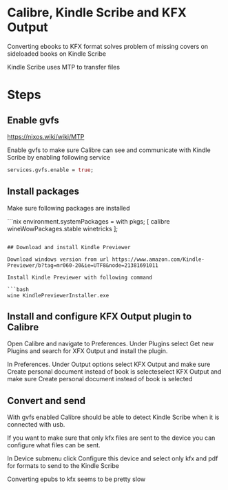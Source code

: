 # Calibre, Kindle Scribe and KFX Output

Converting ebooks to KFX format solves problem of missing covers on sideloaded books on Kindle Scribe

Kindle Scribe uses MTP to transfer files


# Steps

## Enable gvfs

https://nixos.wiki/wiki/MTP

Enable gvfs to make sure Calibre can see and communicate with Kindle Scribe by enabling following service

```nix
services.gvfs.enable = true;
```

## Install packages

Make sure following packages are installed

´´´nix
environment.systemPackages = with pkgs; [
  calibre
  wineWowPackages.stable
  winetricks
];
```

## Download and install Kindle Previewer

Download windows version from url https://www.amazon.com/Kindle-Previewer/b?tag=mr060-20&ie=UTF8&node=21381691011

Install Kindle Previewer with following command

```bash
wine KindlePreviewerInstaller.exe
```

## Install and configure KFX Output plugin to Calibre

Open Calibre and navigate to Preferences. Under Plugins select Get new Plugins and search for XFX Output and install the plugin.

In Preferences. Under Output options select KFX Output and make sure Create personal document instead of book is selecteselect KFX Output and make sure Create personal document instead of book is selected

## Convert and send 

With gvfs enabled Calibre should be able to detect Kindle Scribe when it is connected with usb.

If you want to make sure that only kfx files are sent to the device you can configure what files can be sent.

In Device submenu click Configure this device and select only kfx and pdf for formats to send to the Kindle Scribe

Converting epubs to kfx seems to be pretty slow

